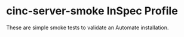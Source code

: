 # cinc-server-smoke InSpec Profile

These are simple smoke tests to validate an Automate installation.
